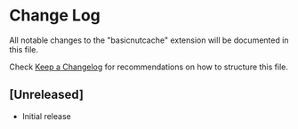 # Change Log

All notable changes to the "basicnutcache" extension will be documented in this file.

Check [Keep a Changelog](http://keepachangelog.com/) for recommendations on how to structure this file.

## [Unreleased]

- Initial release